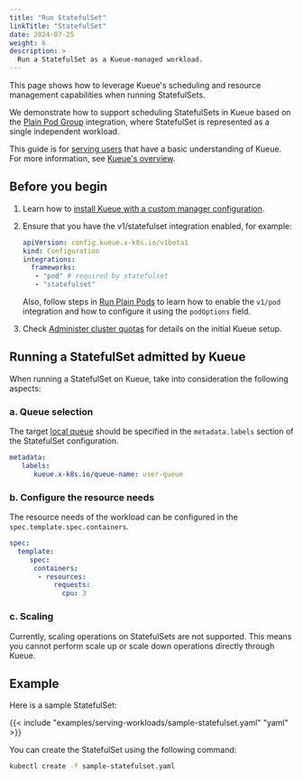 ```yaml
---
title: "Run StatefulSet"
linkTitle: "StatefulSet"
date: 2024-07-25
weight: 6
description: >
  Run a StatefulSet as a Kueue-managed workload.
---
```


This page shows how to leverage Kueue's scheduling and resource management
capabilities when running StatefulSets.

We demonstrate how to support scheduling StatefulSets in Kueue based on the
[Plain Pod Group](https://kueue.sigs.k8s.io/docs/tasks/run/plain_pods/) integration,
where StatefulSet is represented as a single independent workload.

This guide is for [serving users](/docs/tasks#serving-user) that have a basic understanding of Kueue.
For more information, see [Kueue's overview](/docs/overview).

## Before you begin

1. Learn how to [install Kueue with a custom manager configuration](/docs/installation/#install-a-custom-configured-released-version).

2. Ensure that you have the v1/statefulset integration enabled, for example:
   ```yaml
   apiVersion: config.kueue.x-k8s.io/v1beta1
   kind: Configuration
   integrations:
     frameworks:
      - "pod" # required by statefulset
      - "statefulset"
   ```
   Also, follow steps in [Run Plain Pods](/docs/tasks/run/plain_pods/#before-you-begin)
   to learn how to enable the `v1/pod` integration and how to configure it using the `podOptions` field.

3. Check [Administer cluster quotas](/docs/tasks/manage/administer_cluster_quotas) for details on the initial Kueue setup.

## Running a StatefulSet admitted by Kueue

When running a StatefulSet on Kueue, take into consideration the following aspects:

### a. Queue selection

The target [local queue](/docs/concepts/local_queue) should be specified in the `metadata.labels` section of the StatefulSet configuration.

```yaml
metadata:
   labels:
      kueue.x-k8s.io/queue-name: user-queue
```

### b. Configure the resource needs
The resource needs of the workload can be configured in the `spec.template.spec.containers`.

```yaml
spec:
  template:
     spec:
      containers:
       - resources:
           requests:
             cpu: 3
```

### c. Scaling

Currently, scaling operations on StatefulSets are not supported.
This means you cannot perform scale up or scale down operations directly through Kueue.

## Example
Here is a sample StatefulSet:

{{< include "examples/serving-workloads/sample-statefulset.yaml" "yaml" >}}

You can create the StatefulSet using the following command:

```sh
kubectl create -f sample-statefulset.yaml
```
